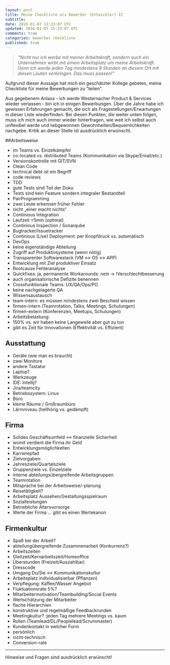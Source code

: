 ```yaml
---
layout: post
title: Meine Checkliste als Bewerber (Entwickler) II
subtitle:
date: 2016-01-07 13:23:07 UTC
updated: 2016-01-07 15:23:07 UTC
comments: true
categories: bewerber checkliste
published: true
---
```



> *"Nicht nur ich werbe mit meiner Arbeitskraft, sondern auch ein Unternehmen wirbt mit einem Arbeitsplatz um meine Arbeitskraft. Denn ich werde jeden Tag mindestens 8 Stunden an diesem Ort mit diesen Leuten verbringen. Das muss passen!"* 


Aufgrund dieser Aussage hat mich ein geschätzter Kollege gebeten, meine Checkliste für meine Bewerbungen zu "teilen".

Aus gegebenem Anlass - ich werde Westernacher Product & Services wieder verlassen - bin ich in einigen Bewerbungen. Über die Jahre habe ich gewissen Erfahrungen gemacht, die sich als Fragestellungen/Erwartungen in dieser Liste wiederfinden. Bei diesen Punkten, die weiter unten folgen, muss ich mich auch immer wieder hinterfragen, wie weit ich selbst auch unflexibel werde und liebgewonnen Gewohnheiten/Bequemlichkeiten nachgebe. Kritik an dieser Stelle ist ausdrücklich erwünscht.

##Arbeitsweise
- im Teams vs. Einzelkämpfer
- co-located vs. distributed Teams (Kommunikation via Skype/Email/etc.)
- Versionskontrolle mit GIT/SVN
- Clean Code
 - technical debt ist ein Begriff
 - code reviews
- TDD
 - gute Tests sind Teil der Doku
 - Tests sind kein Feature sondern integraler Bestandteil 
- PairProgramming
 - zwei Leute erkennen früher Fehler
 - nicht „einer macht nichts“
- Continious Integration
 - Laufzeit <5min (optimal)
- Continious Inspection / Sonarqube
- Bugtracker/Issuetracker
- Continious (Live) Deployment: per Knopfdruck vs. automatisch
- DevOps
 - keine eigenständige Abteilung 
 - Zugriff auf Produktivsysteme (wenn nötig)
 - Transparenter Softwarestack (VM ↔ OS ↔ APP)
 - Entwicklung mit Ziel produktiver Einsatz
- Rootcause Fehleranalyse
 - Quickfixes: ja, permanente Workarounds: nein → !Verschlechtbesserung
 - auch organisatorische Defizite benennen
- Crossfunktionale Teams: UX/QA/Ops/PO
- keine nachgelagerte QA
- Wissensaustausch
 - team-intern: es müssen mindestens zwei Bescheid wissen
 - firmen-intern (Teamrotation, Talks, Meetings, Schulungen)
 - firmen-extern (Konferenzen, Meetups, Schulungen)
- Arbeitsbelastung: 
 - 150% vs. wir haben keine Langeweile aber gut zu tun
 - gibt es Zeit für Innovationen (Effektivität vs. Effizient)

## Ausstattung
- Geräte (wie man es braucht)
 - zwei Monitore
 - andere Tastatur
 - Laptop?
- Werkzeuge
 - IDE: Intellij?
 - Jira/teamcity
 - Betriebssystem: Linux
- Büro 
 - kleine Räume / Großraumbüro
 - Lärmniveau (hellhörig vs. gedämpft)

## Firma
- Solides Geschäftsumfeld  ↔ finanzielle Sicherheit
 - womit verdient die Firma ihr Geld
- Entwicklungsmöglichkeiten
 - Karrierepfad
 - Zielvorgaben: 
  - Jahresziele/Quartalsziele
  - Gruppenziele vs. Einzelziele
 - interne abteilungsübergreifende Arbeitsgruppen
 - Teamrotation
- Mitsprache bei der Arbeitsweise/-planung
- Reisetätigkeit?
- Arbeitsplatz Aussehen/Gestaltungsspielraum
- Sozialleistungen
 - Betriebliche Altersvorsorge
- Werte der Firma ... gibt es einen Wertekanon

## Firmenkultur

- Spaß bei der Arbeit?
- abteilungübergreifende Zusammenarbeit (Konkurrenz?)
- Arbeitszeiten
 - Gleitzeit/Kernarbeitszeit/Homeoffice
 - Überstunden (Freizeit/Auszahlbar)
- Dresscode
 - Umgang Du/Sie ↔ Kommunikationskultur
 - Arbeitsplatz individualisierbar (Pflanzen)
 - Verpflegung: Kaffee/Wasser Angebot
- Fluktuationsrate 5%?
- Mitarbeitermotivation/Teambuilding/Social Events
- Wertschätzung der Mitarbeiter
 - flache Hierarchien
 - konstruktive und regelmäßige Feedbackrunden
- Meetingkultur? :jeden Tag mehrere Meetings vs. kaum
- Rollen (Teamlead/DL/Peoplelead/Scrummaster)
- Kundenkontakt in welcher Form
 - persönlich
 - nicht-technisch
 - Conversion-rate

---

Hinweise und Fragen sind ausdr&uuml;cklich erw&uuml;nscht!